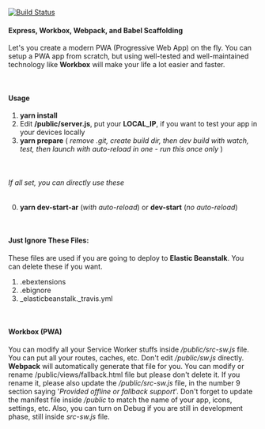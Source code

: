 [![Build Status](https://travis-ci.com/MelodicCrypter/Express-Workbox-Webpack-Babel-Scaffold.svg?branch=master)](https://travis-ci.com/MelodicCrypter/Express-Workbox-Webpack-Babel-Scaffold)

#### Express, Workbox, Webpack, and Babel Scaffolding

Let's you create a modern PWA (Progressive Web App) on the fly. You can setup a PWA app from scratch, but using well-tested and well-maintained technology like
**Workbox** will make your life a lot easier and faster.

<br>

#### Usage
1. **yarn install**
2. Edit **/public/server.js**, put your **LOCAL_IP**, if you want to test your app in your devices locally
3. **yarn prepare** ( *remove .git, create build dir, then dev build with watch, test, then launch with auto-reload in one - run this once only*  )

<br>

###### If all set, you can directly use these
0. **yarn dev-start-ar** (*with auto-reload*) or **dev-start** (*no auto-reload*)

<br>

#### Just Ignore These Files:
 These files are used if you are going to deploy to **Elastic Beanstalk**. You can delete these if you want.
1. .ebextensions
2. .ebignore
3. _elasticbeanstalk._travis.yml

<br>

#### Workbox (PWA)
You can modify all your Service Worker stuffs inside */public/src-sw.js* file. You can put all your routes, caches, etc. Don't edit */public/sw.js* directly. **Webpack** will
automatically generate that file for you. You can modify or rename /public/views/fallback.html file but please don't delete it. If you rename it, please also update the 
*/public/src-sw.js* file, in the number 9 section saying '*Provided offline or fallback support*'. Don't forget to update the manifest file inside */public* to match the name
of your app, icons, settings, etc. Also, you can turn on Debug if you are still in development phase, still inside *src-sw.js* file.

